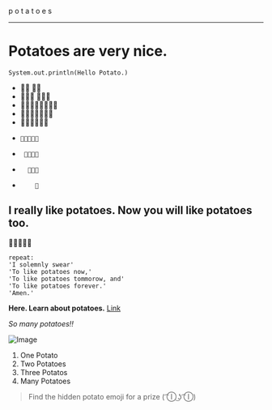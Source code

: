 p o t a t o e s

---


# Potatoes are very nice.
`System.out.println(Hello Potato.)`
*    🥔🥔    🥔🥔
*   🥔🥔🥔  🥔🥔🥔
*  🥔🥔🥔🥔🥔🥔🥔🥔
*   🥔🥔🥔🥔🥔🥔🥔
*    🥔🥔🥔🥔🥔🥔
*     🥔🥔🥔🥔🥔
*      🥔🥔🥔🥔
*       🥔🥔🥔
*         🥔

## I really like potatoes. Now you will like potatoes too.
🥔🥔🥔🥔🥔

```
repeat:
'I solemnly swear'
'To like potatoes now,'
'To like potatoes tommorow, and'
'To like potatoes forever.'
'Amen.'
```

**Here. Learn about potatoes.** [Link](https://www.mainepotatoes.com/all-about-potatoes/)

*So many potatoes!!*

![Image](https://imagesvc.meredithcorp.io/v3/mm/image?url=https%3A%2F%2Fstatic.onecms.io%2Fwp-content%2Fuploads%2Fsites%2F43%2F2021%2F02%2F25%2FGettyImages-1224918845-2000.jpg)


1. One Potato
2. Two Potatoes
3. Three Potatos
4. Many Potatoes

> Find the hidden potato emoji for a prize ( ͡Ⓘ ͜ʖ ͡Ⓘ)
